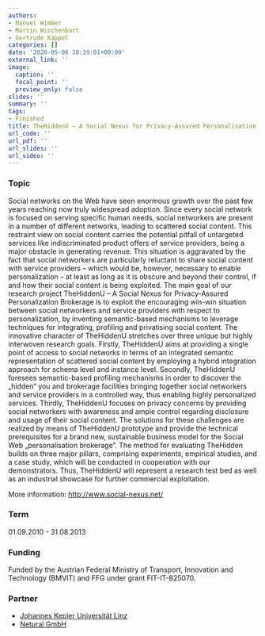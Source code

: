 ```yaml
---
authors:
- Manuel Wimmer
- Martin Wischenbart
- Gertrude Kappel
categories: []
date: '2020-05-08 18:19:01+00:00'
external_link: ''
image:
  caption: ''
  focal_point: ''
  preview_only: false
slides: ''
summary: ''
tags:
- Finished
title: TheHiddenU – A Social Nexus for Privacy-Assured Personalisation Brokerage
url_code: ''
url_pdf: ''
url_slides: ''
url_video: ''
---
```


### Topic

Social networks on the Web have seen enormous growth over the past few years reaching now truly widespread adoption. Since every social network is focused on serving specific human needs, social networkers are present in a number of different networks, leading to scattered social content. This restraint view on social content carries the potential pitfall of untargeted services like indiscriminated product offers of service providers, being a major obstacle in generating revenue. This situation is aggravated by the fact that social networkers are particularly reluctant to share social content with service providers – which would be, however, necessary to enable personalization – at least as long as it is obscure and beyond their control, if and how their social content is being exploited. The main goal of our research project TheHiddenU – A Social Nexus for Privacy-Assured Personalization Brokerage is to exploit the encouraging win-win situation between social networkers and service providers with respect to personalization, by inventing semantic-based mechanisms to leverage techniques for integrating, profiling and privatising social content. The innovative character of TheHiddenU stretches over three unique but highly interwoven research goals. Firstly, TheHiddenU aims at providing a single point of access to social networks in terms of an integrated semantic representation of scattered social content by employing a hybrid integration approach for schema level and instance level. Secondly, TheHiddenU foresees semantic-based profiling mechanisms in order to discover the „hidden“ you and brokerage facilities bringing together social networkers and service providers in a controlled way, thus enabling highly personalized services. Thirdly, TheHiddenU focuses on privacy concerns by providing social networkers with awareness and ample control regarding disclosure and usage of their social content. The solutions for these challenges are realized by means of TheHiddenU prototype and provide the technical prerequisites for a brand new, sustainable business model for the Social Web „personalisation brokerage“. The method for evaluating TheHidden builds on three major pillars, comprising experiments, empirical studies, and a case study, which will be conducted in cooperation with our demonstrators. Thus, TheHiddenU will represent a research test bed as well as an industrial showcase for further commercial exploitation.

More information: <http://www.social-nexus.net/>

### Term

01.09.2010 - 31.08.2013

### Funding

Funded by the Austrian Federal Ministry of Transport, Innovation and Technology (BMVIT) and FFG under grant FIT-IT-825070.

### Partner

<ul class="partnerList"><li><a href="http://www.jku.at/">Johannes Kepler Universität Linz</a></li><li><a href="http://www.netural.com">Netural GmbH</a></li></ul>